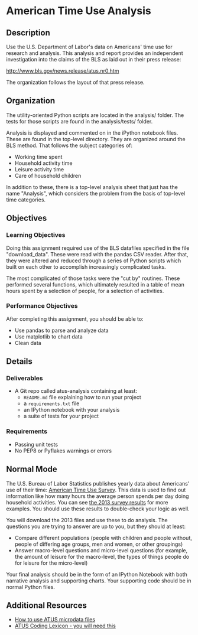 # American Time Use Analysis

## Description

Use the U.S. Department of Labor's data on Americans' time use for research and analysis. This analysis and report provides an independent investigation into
the claims of the BLS as laid out in their press release:

http://www.bls.gov/news.release/atus.nr0.htm

The organization follows the layout of that press release.

## Organization

The utility-oriented Python scripts are located in the analysis/ folder.
The tests for those scripts are found in the analysis/tests/ folder.

Analysis is displayed and commented on in the iPython notebook files.
These are found in the top-level directory. They are organized around the BLS
method. That follows the subject categories of:

 - Working time spent
 - Household activity time
 - Leisure activity time
 - Care of household children

In addition to these, there is a top-level analysis sheet that just has
the name "Analysis", which considers the problem from the basis of top-level
time categories.

## Objectives

### Learning Objectives

Doing this assignment required use of the BLS datafiles specified in the
file "download_data". These were read with the pandas CSV reader.
After that, they were altered and reduced through a series of
Python scripts which built on each other to accomplish increasingly
complicated tasks.

The most complicated of those tasks were the "cut by" routines. These
performed several functions, which ultimately resulted in a table of
mean hours spent by a selection of people, for a selection of activities.

### Performance Objectives

After completing this assignment, you should be able to:

* Use pandas to parse and analyze data
* Use matplotlib to chart data
* Clean data

## Details

### Deliverables

* A Git repo called atus-analysis containing at least:
  * `README.md` file explaining how to run your project
  * a `requirements.txt` file
  * an IPython notebook with your analysis
  * a suite of tests for your project

### Requirements  

* Passing unit tests
* No PEP8 or Pyflakes warnings or errors

## Normal Mode

The U.S. Bureau of Labor Statistics publishes yearly data about Americans' use
of their time: [American Time Use Survey](http://www.bls.gov/tus/home.htm#data).
This data is used to find out information like how many hours the average person
spends per day doing household activities. You can see
[the 2013 survey results](http://www.bls.gov/news.release/atus.nr0.htm)
for more examples. You should use these results to double-check your logic as well.

You will download the 2013 files and use these to do analysis. The questions you are trying to answer are up to you, but they
should at least:

* Compare different populations (people with children and people without, people of differing age groups, men and women, or other groupings)
* Answer macro-level questions and micro-level questions (for example, the amount of leisure for the macro-level, the types of things people do for leisure for the micro-level)

Your final analysis should be in the form of an IPython Notebook with both
narrative analysis and supporting charts. Your supporting code should be in
normal Python files.



## Additional Resources

* [How to use ATUS microdata files](http://www.bls.gov/tus/howto.htm)
* [ATUS Coding Lexicon - you will need this](http://www.bls.gov/tus/lexicons.htm)
